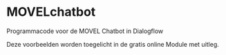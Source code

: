 # MOVELchatbot
Programmacode voor de MOVEL Chatbot in Dialogflow

Deze voorbeelden worden toegelicht in de gratis online Module met uitleg.
